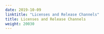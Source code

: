 ```yaml
---
date: 2019-10-09
linktitle: "Licenses and Release Channels"
title: Licenses and Release Channels
weight: 20030
---
```

